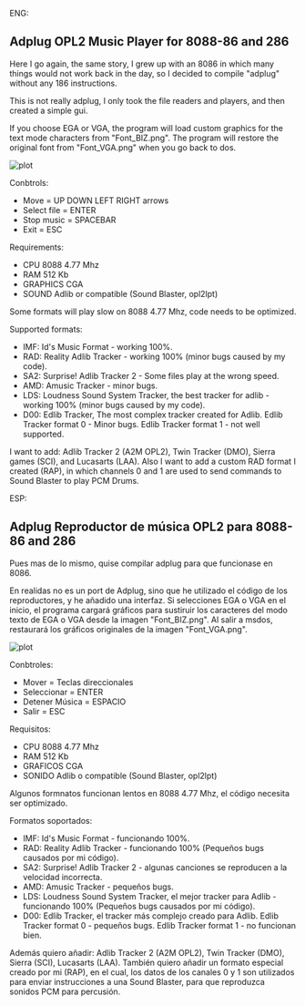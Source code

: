 ENG:

Adplug OPL2 Music Player for 8088-86 and 286
--------------------------------------------

Here I go again, the same story, I grew up with an 8086 in which many things would not work 
back in the day, so I decided to compile "adplug" without any 186 instructions.

This is not really adplug, I only took the file readers and players, and then created a simple gui.

If you choose EGA or VGA, the program will load custom graphics for the text mode characters from "Font_BIZ.png".
The program will restore the original font from "Font_VGA.png" when you go back to dos. 

![plot](https://raw.githubusercontent.com/mills32/Adplug-for-8088-86/master/adplay88_003.png)

Conbtrols: 
- Move = UP DOWN LEFT RIGHT arrows
- Select file = ENTER
- Stop music = SPACEBAR
- Exit = ESC

Requirements:
- CPU 8088 4.77 Mhz
- RAM 512 Kb
- GRAPHICS CGA
- SOUND Adlib or compatible (Sound Blaster, opl2lpt)

Some formats will play slow on 8088 4.77 Mhz, code needs to be optimized.

Supported formats:
- IMF: Id's Music Format - working 100%.
- RAD: Reality Adlib Tracker - working 100% (minor bugs caused by my code).
- SA2: Surprise! Adlib Tracker 2 - Some files play at the wrong speed.
- AMD: Amusic Tracker - minor bugs.
- LDS: Loudness Sound System Tracker, the best tracker for adlib - working 100% (minor bugs caused by my code).
- D00: Edlib Tracker, The most complex tracker created for Adlib.
  Edlib Tracker format 0 - Minor bugs. 
  Edlib Tracker format 1 - not well supported. 

I want to add: Adlib Tracker 2 (A2M OPL2), Twin Tracker (DMO), Sierra games (SCI), and Lucasarts (LAA).
Also I want to add a custom RAD format I created (RAP), in which channels 0 and 1 are used to send commands to Sound Blaster to play PCM Drums.

ESP:

Adplug Reproductor de música OPL2 para 8088-86 and 286
--------------------------------------------

Pues mas de lo mismo, quise compilar adplug para que funcionase en 8086.

En realidas no es un port de Adplug, sino que he utilizado el código de los reproductores, y he añadido una interfaz.
Si selecciones EGA o VGA en el inicio, el programa cargará gráficos para sustiruir los caracteres del modo texto de EGA 
o VGA desde la imagen "Font_BIZ.png". Al salir a msdos, restaurará los gráficos originales de la imagen "Font_VGA.png".

![plot](https://raw.githubusercontent.com/mills32/Adplug-for-8088-86/master/adplay88_003.png)

Conbtroles: 
- Mover = Teclas direccionales
- Seleccionar = ENTER
- Detener Música = ESPACIO
- Salir = ESC

Requisitos:
- CPU 8088 4.77 Mhz
- RAM 512 Kb
- GRAFICOS CGA
- SONIDO Adlib o compatible (Sound Blaster, opl2lpt)

Algunos formnatos funcionan lentos en 8088 4.77 Mhz, el código necesita ser optimizado.

Formatos soportados:
- IMF: Id's Music Format - funcionando 100%.
- RAD: Reality Adlib Tracker - funcionando 100% (Pequeños bugs causados por mi código).
- SA2: Surprise! Adlib Tracker 2 - algunas canciones se reproducen a la velocidad incorrecta.
- AMD: Amusic Tracker - pequeños bugs.
- LDS: Loudness Sound System Tracker, el mejor tracker para Adlib - funcionando 100% (Pequeños bugs causados por mi código).
- D00: Edlib Tracker, el tracker más complejo creado para Adlib.
  Edlib Tracker format 0 - pequeños bugs. 
  Edlib Tracker format 1 - no funcionan bien. 

Además quiero añadir: Adlib Tracker 2 (A2M OPL2), Twin Tracker (DMO), Sierra (SCI), Lucasarts (LAA).
También quiero añadir un formato especial creado por mi (RAP), en el cual, los datos de los canales 0 y 1 son utilizados para enviar 
instrucciones a una Sound Blaster, para que reproduzca sonidos PCM para percusión.
